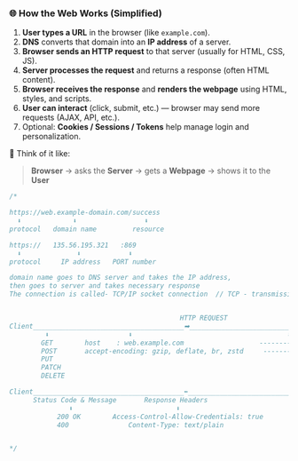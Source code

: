 ### 🌐 **How the Web Works (Simplified)**

1. **User types a URL** in the browser (like `example.com`).
2. **DNS** converts that domain into an **IP address** of a server.
3. **Browser sends an HTTP request** to that server (usually for HTML, CSS, JS).
4. **Server processes the request** and returns a response (often HTML content).
5. **Browser receives the response** and **renders the webpage** using HTML, styles, and scripts.
6. **User can interact** (click, submit, etc.) — browser may send more requests (AJAX, API, etc.).
7. Optional: **Cookies / Sessions / Tokens** help manage login and personalization.

🧠 Think of it like:

> **Browser** → asks the **Server** → gets a **Webpage** → shows it to the **User**


```ts
/*

https://web.example-domain.com/success
  ⬇             ⬇                 ⬇
protocol   domain name         resource

https://   135.56.195.321   :869
  ⬇              ⬇            ⬇
protocol     IP address   PORT number

domain name goes to DNS server and takes the IP address,
then goes to server and takes necessary response
The connection is called- TCP/IP socket connection  // TCP - transmission control protocol


                                           HTTP REQUEST
Client______________________________________➡_______________________________________Server              METHOD          Request Headers                          Request Body
         ⬇                    ⬇                                       ⬇
        GET        host    : web.example.com                   ----------------
        POST       accept-encoding: gzip, deflate, br, zstd     --------------
        PUT
        PATCH
        DELETE

Client______________________________________⬅_______________________________________Server       
      Status Code & Message       Response Headers                      Request Body
               ⬇                          ⬇                                  ⬇
            200 OK        Access-Control-Allow-Credentials: true       ----------------
            400               Content-Type: text/plain                  --------------    


*/
```